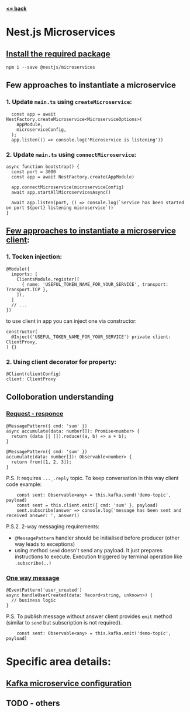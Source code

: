 **[ <= back](../README.md#nestjs-microservice-approaches)**
# Nest.js Microservices

## [Install the required package](https://docs.nestjs.com/microservices/basics#installation)
```
npm i --save @nestjs/microservices
```

## Few approaches to instantiate a microservice
### 1. Update `main.ts` using `createMicroservice`:
```
  const app = await NestFactory.createMicroservice<MicroserviceOptions>(
    AppModule,
    microserviceConfig,
  );
  app.listen(() => console.log('Microservice is listening'))
  ```
### 2. Update `main.ts` using `connectMicroservice`:
```
async function bootstrap() {
  const port = 3000
  const app = await NestFactory.create(AppModule)

  app.connectMicroservice(microserviceConfig)
  await app.startAllMicroservicesAsync()

  await app.listen(port, () => console.log(`Service has been started on port ${port} listening microservice`))
}
```
## [Few approaches to instantiate a microservice client](https://docs.nestjs.com/microservices/basics#client):
### 1. Tocken injection:
```
@Module({
  imports: [
    ClientsModule.register([
      { name: 'USEFUL_TOKEN_NAME_FOR_YOUR_SERVICE', transport: Transport.TCP },
    ]),
  ]
  // ...
})
```
to use client in app you can inject one via constructor:
```
constructor(
  @Inject('USEFUL_TOKEN_NAME_FOR_YOUR_SERVICE') private client: ClientProxy,
) {}
```
### 2. Using client decorator for property:
```
@Client(clientConfig)
client: ClientProxy
```
## Colloboration understanding
### [Request - responce](https://docs.nestjs.com/microservices/basics#asynchronous-responses)
```
@MessagePattern({ cmd: 'sum' })
async accumulate(data: number[]): Promise<number> {
  return (data || []).reduce((a, b) => a + b);
}
```
```
@MessagePattern({ cmd: 'sum' })
accumulate(data: number[]): Observable<number> {
  return from([1, 2, 3]);
}
```
P.S.
It requires `..._.reply` topic.
To keep conversation in this way client code example:
```
    const sent: Observable<any> = this.kafka.send('demo-topic', payload)
    const sent = this.client.emit({ cmd: 'sum' }, payload)
    sent.subscribe(answer => console.log('message has been sent and received answer: ', answer))
```
P.S.2.
2-way messaging requirements:
 - `@MessagePattern` handler should be initialised before producer (other way leads to exceptions)
 - using method `send` doesn't send any payload. It just prepares instructions to execute. Execution triggered by terminal operation like `.subscribe(..)`
### [One way message](https://docs.nestjs.com/microservices/basics#event-based)
```
@EventPattern('user_created')
async handleUserCreated(data: Record<string, unknown>) {
  // business logic
}
```
P.S.
To publish message without answer client provides `emit` method (similar to `send` but subscription is not required).
```
    const sent: Observable<any> = this.kafka.emit('demo-topic', payload)
```

# Specific area details:
## [Kafka microservice configuration](kafka_microservice.md)
## TODO - others